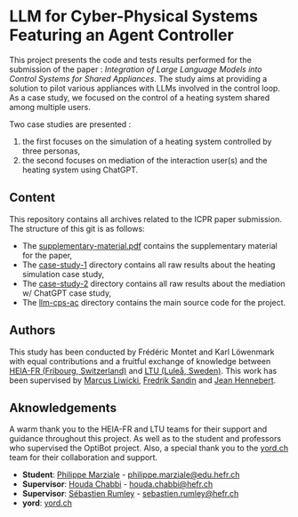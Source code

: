 
# LLM for Cyber-Physical Systems Featuring an Agent Controller

This project presents the code and tests results performed for the submission of the paper : _Integration of 
Large Language Models into Control Systems for Shared Appliances_. The study aims at providing a solution to 
pilot various appliances with LLMs involved in the control loop. As a case study, we focused on the control of
a heating system shared among multiple users.

Two case studies are presented : 

1. the first focuses on the simulation of a heating system controlled by three personas,
2. the second focuses on mediation of the interaction user(s) and the heating system using ChatGPT.

## Content

This repository contains all archives related to the ICPR paper submission. The structure of this git is as follows:

- The [supplementary-material.pdf](supplementary-material.pdf) contains the supplementary material for the paper,
- The [case-study-1](case-study-1) directory contains all raw results about the heating simulation case study,
- The [case-study-2](case-study-2) directory contains all raw results about the mediation w/ ChatGPT case study,
- The [llm-cps-ac](llm-cps-ac) directory contains the main source code for the project.

## Authors

This study has been conducted by Frédéric Montet and Karl Löwenmark with equal contributions and a fruitful exchange 
of knowledge between [HEIA-FR (Fribourg, Switzerland)](https://www.heia-fr.ch/) and [LTU (Luleå, Sweden)](https://www.ltu.se/). 
This work has been supervised by [Marcus Liwicki](https://www.ltu.se/en/staff/m/marcus-liwicki), [Fredrik Sandin](https://www.ltu.se/en/staff/f/fredrik-sandin)
and [Jean Hennebert](https://people.hes-so.ch/fr/profile/198587651-jean-hennebert).

## Aknowledgements

A warm thank you to the HEIA-FR and LTU teams for their support and guidance throughout this project. As well as to the
student and professors who supervised the OptiBot project. Also, a special thank you to the [yord.ch](https://www.yord.ch/) 
team for their collaboration and support.

- **Student**: [Philippe Marziale](https://www.linkedin.com/in/marzialep/) - philippe.marziale@edu.hefr.ch
- **Supervisor**: [Houda Chabbi](https://people.hes-so.ch/fr/profile/4044159-houda-chabbi) - houda.chabbi@hefr.ch
- **Supervisor**: [Sébastien Rumley](https://people.hes-so.ch/fr/profile/8198384195-sebastien-rumley) - sebastien.rumley@hefr.ch
- **yord**: [yord.ch](https://www.yord.ch/)

